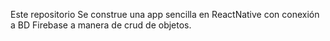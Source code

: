 Este repositorio Se construe una app sencilla en ReactNative con conexión a BD Firebase a manera de crud de objetos.
